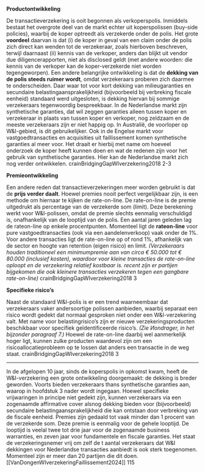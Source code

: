 **Productontwikkeling**

De transactieverzekering is ooit begonnen als verkoperspolis. Inmiddels bestaat het overgrote deel van de markt echter uit koperspolissen (buy-side policies), waarbij de koper optreedt als verzekerde onder de polis. Het grote **voordeel** daarvan is dat (i) de koper in geval van een claim onder de polis zich direct kan wenden tot de verzekeraar, zoals hierboven beschreven, terwijl daarnaast (ii) kennis van de verkoper, anders dan blijkt uit vendor due diligencerapporten, niet als disclosed geldt (met andere woorden: die kennis van de verkoper kan de koper-verzekerde niet worden tegengeworpen). Een andere belangrijke ontwikkeling is dat de **dekking van de polis steeds ruimer wordt**, omdat verzekeraars proberen zich daarmee te onderscheiden. Daar waar tot voor kort dekking van milieugaranties en secundaire belastingaansprakelijkheid (bijvoorbeeld bij verbreking fiscale eenheid) standaard werd uitgesloten, is dekking hiervan bij sommige verzekeraars tegenwoordig bespreekbaar. In de Nederlandse markt zijn synthetische garanties, dat wil zeggen garanties alleen tussen koper en verzekeraar in plaats van tussen koper en verkoper, nog zeldzaam en de meeste verzekeraars zijn er niet happig op. In Australië, de voorloper op W&I-gebied, is dit gebruikelijker. Ook in de Engelse markt voor vastgoedtransacties en acquisities uit faillissement komen synthetische garanties al meer voor. Het draait er hierbij met name om hoeveel onderzoek de koper heeft kunnen doen en wat de redenen zijn voor het gebruik van synthetische garanties. Hier kan de Nederlandse markt zich nog verder ontwikkelen. crainBridgingGapWIverzekering2018 2-3

**Premieontwikkeling**

Een andere reden dat transactieverzekeringen meer worden gebruikt is dat de **prijs verder daalt**. Hoewel premies nooit perfect vergelijkbaar zijn, is een methode om hiernaar te kijken de rate-on-line. De rate-on-line is de premie uitgedrukt als percentage van de verzekerde som (limit). Deze berekening werkt voor W&I-polissen, omdat de premie slechts eenmalig verschuldigd is, onafhankelijk van de looptijd van de polis. Een aantal jaren geleden lag de rateon-line op enkele procentpunten. Momenteel ligt de **rateon-line** voor pure vastgoedtransacties (ook via een aandelenverkoop) vaak onder de 1%. Voor andere transacties ligt de rate-on-line op of rond 1%, afhankelijk van de sector en hoogte van retention (eigen risico) en limit. *(Verzekeraars houden traditioneel een minimumpremie aan van circa € 50.000 tot € 80.000 (inclusief kosten), waardoor voor kleine transacties de rate-on-line oploopt en de verzekering relatief kostbaar is. recent zijn er partijen bijgekomen die ook kleinere transacties verzekeren tegen een gangbare rate-on-line)* crainBridgingGapWIverzekering2018 3

**Specifieke risico’s**  

Naast de standaard W&I-polis is er een trend waarneembaar dat verzekeraars vaker andersoortige polissen aanbieden, waarbij separaat een risico wordt gedekt dat normaal gesproken niet onder een W&I-verzekering valt. Met name voor belastingrisico’s zijn er nieuwe verzekeringsproducten beschikbaar voor specifiek geïdentificeerde risico’s. *(Zie Иondrager, in het bijzonder paragraaf 7.)* Hoewel de rate-on-line daarbij wel aanmerkelijk hoger ligt, kunnen zulke producten waardevol zijn om een risicoallocatieprobleem op te lossen dat anders een transactie in de weg staat. crainBridgingGapWIverzekering2018 3

---

In de afgelopen 10 jaar, sinds de koperspolis in opkomst kwam, heeft de W&I-verzekering een grote ontwikkeling doorgemaakt: de dekking is breder geworden. Voorts bieden verzekeraars thans synthetische garanties aan, waarop in hoofdstuk 3 nader wordt ingegaan. Hoewel specifieke vrijwaringen in principe niet gedekt zijn, kunnen verzekeraars via een zogenaamde affirmative cover alsnog dekking bieden voor (bijvoorbeeld) secundaire belastingaansprakelijkheid die kan ontstaan door verbreking van de fiscale eenheid. Premies zijn gedaald tot vaak minder dan 1 procent van de verzekerde som. Deze premie is eenmalig voor de gehele looptijd. De looptijd is veelal twee tot drie jaar voor de zogenaamde business warranties, en zeven jaar voor fundamentele en fiscale garanties. Het staat de verzekeringsnemer vrij om zelf de t aantal verzekeraars dat W&I dekkingen voor Nederlandse transacties aanbiedt is ook sterk toegenomen. Momenteel zijn er meer dan 20 partijen die dit doen.  [[VanDongenWIverzekeringFaillissement2024]] 115
